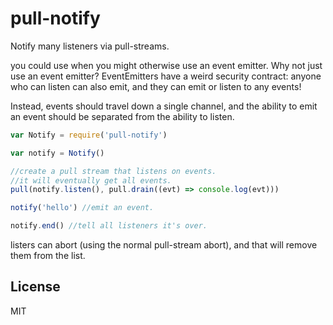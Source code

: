 # pull-notify

Notify many listeners via pull-streams.

you could use when you might otherwise use an event emitter.
Why not just use an event emitter? EventEmitters have a weird
security contract: anyone who can listen can also emit,
and they can emit or listen to any events!

Instead, events should travel down a single channel,
and the ability to emit an event should be separated from
the ability to listen.


``` js
var Notify = require('pull-notify')

var notify = Notify()

//create a pull stream that listens on events.
//it will eventually get all events.
pull(notify.listen(), pull.drain((evt) => console.log(evt)))

notify('hello') //emit an event.

notify.end() //tell all listeners it's over.
```

listers can abort (using the normal pull-stream abort),
and that will remove them from the list.


## License

MIT
